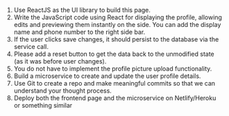 1. Use ReactJS as the UI library to build this page.
2. Write the JavaScript code using React for displaying the profile, allowing edits and previewing them instantly on the side. You can add the display name and phone number to the right side bar.
3. If the user clicks save changes, it should persist to the database via the service call.
4. Please add a reset button to get the data back to the unmodified state (as it was before user changes).
5. You do not have to implement the profile picture upload functionality.
6. Build a microservice to create and update the user profile details.
7. Use Git to create a repo and make meaningful commits so that we can understand your thought process.
8. Deploy both the frontend page and the microservice on Netlify/Heroku or something similar
